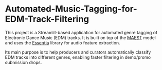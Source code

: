 # Automated-Music-Tagging-for-EDM-Track-Filtering

This project is a Streamlit-based application for automated genre tagging of Electronic Dance Music (EDM) tracks. It is built on top of the [MAEST](https://github.com/palonso/MAEST) model and uses the [Essentia](https://github.com/MTG/essentia) library for audio feature extraction.

Its main purpose is to help producers and curators automatically classify EDM tracks into different genres, enabling faster filtering in demo/promo submission drops.